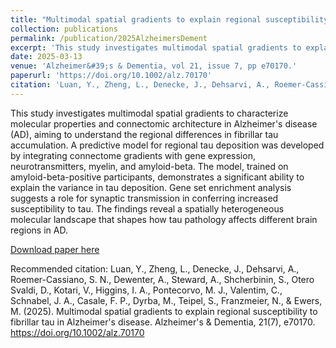 ```yaml
---
title: "Multimodal spatial gradients to explain regional susceptibility to fibrillar tau in Alzheimer&#39;s disease"
collection: publications
permalink: /publication/2025AlzheimersDement
excerpt: 'This study investigates multimodal spatial gradients to explain regional susceptibility to fibrillar tau pathology in Alzheimer&#39;s disease.'
date: 2025-03-13
venue: 'Alzheimer&#39;s & Dementia, vol 21, issue 7, pp e70170.'
paperurl: 'https://doi.org/10.1002/alz.70170'
citation: 'Luan, Y., Zheng, L., Denecke, J., Dehsarvi, A., Roemer-Cassiano, S. N., Dewenter, A., Steward, A., Shcherbinin, S., Otero Svaldi, D., Kotari, V., Higgins, I. A., Pontecorvo, M. J., Valentim, C., Schnabel, J. A., Casale, F. P., Dyrba, M., Teipel, S., Franzmeier, N., & Ewers, M. (2025). Multimodal spatial gradients to explain regional susceptibility to fibrillar tau in Alzheimer&#39;s disease. Alzheimer&#39;s & Dementia, 21(7), e70170. https://doi.org/10.1002/alz.70170'
---
```


This study investigates multimodal spatial gradients to characterize molecular properties and connectomic architecture in Alzheimer's disease (AD), aiming to understand the regional differences in fibrillar tau accumulation. A predictive model for regional tau deposition was developed by integrating connectome gradients with gene expression, neurotransmitters, myelin, and amyloid-beta. The model, trained on amyloid-beta-positive participants, demonstrates a significant ability to explain the variance in tau deposition. Gene set enrichment analysis suggests a role for synaptic transmission in conferring increased susceptibility to tau. The findings reveal a spatially heterogeneous molecular landscape that shapes how tau pathology affects different brain regions in AD.


[Download paper here](https://doi.org/10.1002/alz.70170)

Recommended citation: Luan, Y., Zheng, L., Denecke, J., Dehsarvi, A., Roemer-Cassiano, S. N., Dewenter, A., Steward, A., Shcherbinin, S., Otero Svaldi, D., Kotari, V., Higgins, I. A., Pontecorvo, M. J., Valentim, C., Schnabel, J. A., Casale, F. P., Dyrba, M., Teipel, S., Franzmeier, N., & Ewers, M. (2025). Multimodal spatial gradients to explain regional susceptibility to fibrillar tau in Alzheimer's disease. Alzheimer's & Dementia, 21(7), e70170. https://doi.org/10.1002/alz.70170